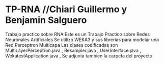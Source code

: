 # TP-RNA //Chiari Guillermo y Benjamin Salguero
Trabajo practico sobre RNA 
Este es un Trabajo Practico sobre Redes Neuronales Artificiales
Se utilizo WEKA3 y sus librerias para modelar una Red Perceptron Multicapa
Las clases codificadas son MultiLayerPerceptron.java , Resampler.java , UserInterface.java , WekatestApplication.java , Se adjunta tambien la carpeta del proyecto
